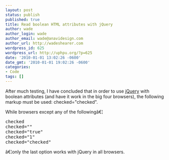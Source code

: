 ```yaml
---
layout: post
status: publish
published: true
title: Read boolean HTML attributes with jQuery
author: wade
author_login: wade
author_email: wade@anavidesign.com
author_url: http://wadeshearer.com
wordpress_id: 625
wordpress_url: http://uphpu.org/?p=625
date: '2010-01-01 13:02:26 -0600'
date_gmt: '2010-01-01 19:02:26 -0600'
categories:
- Code
tags: []
---
```

<p>After much testing, I have concluded that in order to use <a href="http://jquery.com">jQuery</a> with boolean attributes (and have it work in the big four browsers), the following markup must be used: checked="checked".</p>
<p>While browsers except any of the followingâ€¦</p>
<pre lang="html">
checked
checked=""
checked="true"
checked="1"
checked="checked"
</pre>
<p>â€¦only the last option works with jQuery in all browsers.</p>
